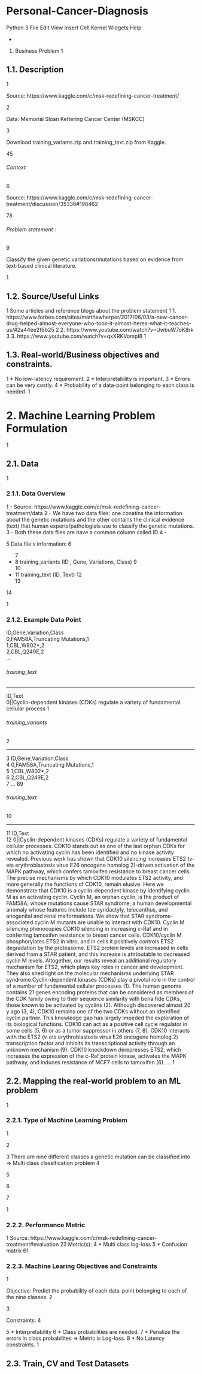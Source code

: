 # Personal-Cancer-Diagnosis

Python 3 
File
Edit
View
Insert
Cell
Kernel
Widgets
Help

-
1. Business Problem
1
<h2>1.1. Description</h2>
1
<p> Source: https://www.kaggle.com/c/msk-redefining-cancer-treatment/ </p>
2
<p> Data: Memorial Sloan Kettering Cancer Center (MSKCC)</p>
3
<p> Download training_variants.zip and training_text.zip from Kaggle.</p> 
4
​
5
<h6> Context:</h6>
6
<p> Source: https://www.kaggle.com/c/msk-redefining-cancer-treatment/discussion/35336#198462</p>
7
​
8
<h6> Problem statement : </h6>
9
<p> Classify the given genetic variations/mutations based on evidence from text-based clinical literature. </p>
1
<h2>1.2. Source/Useful Links</h2>
1
 Some articles and reference blogs about the problem statement
1
1. https://www.forbes.com/sites/matthewherper/2017/06/03/a-new-cancer-drug-helped-almost-everyone-who-took-it-almost-heres-what-it-teaches-us/#2a44ee2f6b25
2
2. https://www.youtube.com/watch?v=UwbuW7oK8rk 
3
3. https://www.youtube.com/watch?v=qxXRKVompI8
1
<h2>1.3. Real-world/Business objectives and constraints.</h2>
1
* No low-latency requirement.
2
* Interpretability is important.
3
* Errors can be very costly.
4
* Probability of a data-point belonging to each class is needed.
1
<h1>2. Machine Learning Problem Formulation</h1>
1
<h2>2.1. Data</h2>
1
<h3>2.1.1. Data Overview</h3>
1
- Source: https://www.kaggle.com/c/msk-redefining-cancer-treatment/data
2
- We have two data files: one conatins the information about the genetic mutations and the other contains the clinical evidence (text) that  human experts/pathologists use to classify the genetic mutations. 
3
- Both these data files are have a common column called ID
4
- <p> 
5
    Data file's information:
6
    <ul> 
7
        <li>
8
        training_variants (ID , Gene, Variations, Class)
9
        </li>
10
        <li>
11
        training_text (ID, Text)
12
        </li>
13
    </ul>
14
</p>
1
<h3>2.1.2. Example Data Point</h3>

ID,Gene,Variation,Class<br>
0,FAM58A,Truncating Mutations,1 <br>
1,CBL,W802*,2 <br>
2,CBL,Q249E,2 <br>
...

<h6> training_text</h6>
<hr>
ID,Text <br>
0||Cyclin-dependent kinases (CDKs) regulate a variety of fundamental cellular process
1
<h6>training_variants</h6>
2
<hr>
3
ID,Gene,Variation,Class<br>
4
0,FAM58A,Truncating Mutations,1 <br>
5
1,CBL,W802*,2 <br>
6
2,CBL,Q249E,2 <br>
7
...
8
​
9
<h6> training_text</h6>
10
<hr>
11
ID,Text <br>
12
0||Cyclin-dependent kinases (CDKs) regulate a variety of fundamental cellular processes. CDK10 stands out as one of the last orphan CDKs for which no activating cyclin has been identified and no kinase activity revealed. Previous work has shown that CDK10 silencing increases ETS2 (v-ets erythroblastosis virus E26 oncogene homolog 2)-driven activation of the MAPK pathway, which confers tamoxifen resistance to breast cancer cells. The precise mechanisms by which CDK10 modulates ETS2 activity, and more generally the functions of CDK10, remain elusive. Here we demonstrate that CDK10 is a cyclin-dependent kinase by identifying cyclin M as an activating cyclin. Cyclin M, an orphan cyclin, is the product of FAM58A, whose mutations cause STAR syndrome, a human developmental anomaly whose features include toe syndactyly, telecanthus, and anogenital and renal malformations. We show that STAR syndrome-associated cyclin M mutants are unable to interact with CDK10. Cyclin M silencing phenocopies CDK10 silencing in increasing c-Raf and in conferring tamoxifen resistance to breast cancer cells. CDK10/cyclin M phosphorylates ETS2 in vitro, and in cells it positively controls ETS2 degradation by the proteasome. ETS2 protein levels are increased in cells derived from a STAR patient, and this increase is attributable to decreased cyclin M levels. Altogether, our results reveal an additional regulatory mechanism for ETS2, which plays key roles in cancer and development. They also shed light on the molecular mechanisms underlying STAR syndrome.Cyclin-dependent kinases (CDKs) play a pivotal role in the control of a number of fundamental cellular processes (1). The human genome contains 21 genes encoding proteins that can be considered as members of the CDK family owing to their sequence similarity with bona fide CDKs, those known to be activated by cyclins (2). Although discovered almost 20 y ago (3, 4), CDK10 remains one of the two CDKs without an identified cyclin partner. This knowledge gap has largely impeded the exploration of its biological functions. CDK10 can act as a positive cell cycle regulator in some cells (5, 6) or as a tumor suppressor in others (7, 8). CDK10 interacts with the ETS2 (v-ets erythroblastosis virus E26 oncogene homolog 2) transcription factor and inhibits its transcriptional activity through an unknown mechanism (9). CDK10 knockdown derepresses ETS2, which increases the expression of the c-Raf protein kinase, activates the MAPK pathway, and induces resistance of MCF7 cells to tamoxifen (6). ... 
1
<h2>2.2. Mapping the real-world problem to an ML problem</h2>
1
<h3>2.2.1. Type of Machine Learning Problem</h3>
1
<p>
2
    
3
            There are nine different classes a genetic mutation can be classified into => Multi class classification problem
4
   
5
      
6
    
7
</p>
1
<h3>2.2.2. Performance Metric</h3>
1
Source: https://www.kaggle.com/c/msk-redefining-cancer-treatment#evaluation
2
​
3
Metric(s): 
4
* Multi class log-loss 
5
* Confusion matrix 
6
​
1
<h3>2.2.3. Machine Learing Objectives and Constraints</h3>
1
<p> Objective: Predict the probability of each data-point belonging to each of the nine classes.
2
</p>
3
<p> Constraints:
4
</p>
5
* Interpretability
6
* Class probabilities are needed.
7
* Penalize the errors in class probabilites => Metric is Log-loss.
8
* No Latency constraints.
1
<h2>2.3. Train, CV and Test Datasets</h2>
